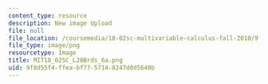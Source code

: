 ```yaml
---
content_type: resource
description: New image Upload
file: null
file_location: /coursemedia/18-02sc-multivariable-calculus-fall-2010/9f8d55f4ffeabf7757148247d0d5640b_MIT18_02SC_L20Brds_6a.png
file_type: image/png
resourcetype: Image
title: MIT18_02SC_L20Brds_6a.png
uid: 9f8d55f4-ffea-bf77-5714-8247d0d5640b
---
```

